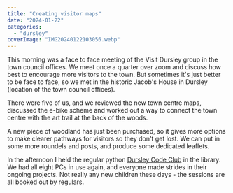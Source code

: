 ```yaml
---
title: "Creating visitor maps"
date: "2024-01-22"
categories: 
  - "dursley"
coverImage: "IMG20240122103056.webp"
---
```


This morning was a face to face meeting of the Visit Dursley group in the town council offices. We meet once a quarter over zoom and discuss how best to encourage more visitors to the town. But sometimes it's just better to be face to face, so we met in the historic Jacob's House in Dursley (location of the town council offices).

There were five of us, and we reviewed the new town centre maps, discussed the e-bike scheme and worked out a way to connect the town centre with the art trail at the back of the woods.

A new piece of woodland has just been purchased, so it gives more options to make clearer pathways for visitors so they don't get lost. We can put in some more roundels and posts, and produce some dedicated leaflets.

In the afternoon I held the regular python [Dursley Code Club](https://www.facebook.com/dursleycodeclub) in the library. We had all eight PCs in use again, and everyone made strides in their ongoing projects. Not really any new children these days - the sessions are all booked out by regulars.
